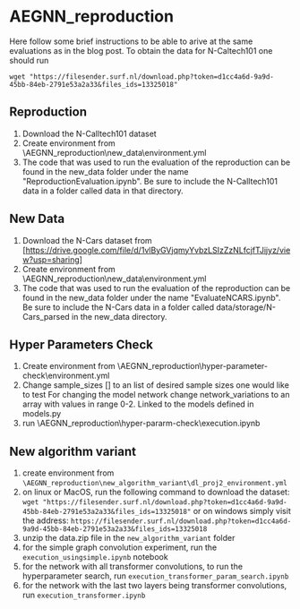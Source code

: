 
# AEGNN_reproduction
Here follow some brief instructions to be able to arive at the same evaluations as in the blog post.
To obtain the data for N-Caltech101 one should run
```
wget "https://filesender.surf.nl/download.php?token=d1cc4a6d-9a9d-45bb-84eb-2791e53a2a33&files_ids=13325018"
```

## Reproduction
1. Download the N-Calltech101 dataset
2. Create environment from \AEGNN_reproduction\new_data\environment.yml
3. The code that was used to run the evaluation of the reproduction can be found in the new_data folder under the name "ReproductionEvaluation.ipynb". Be sure to include the N-Calltech101 data in a folder called data in that directory.
## New Data
1. Download the N-Cars dataset from [https://drive.google.com/file/d/1vlByGVjqmyYvbzLSIzZzNLfcjfTJijyz/view?usp=sharing]
2. Create environment from \AEGNN_reproduction\new_data\environment.yml
3. The code that was used to run the evaluation of the reproduction can be found in the new_data folder under the name "EvaluateNCARS.ipynb". Be sure to include the N-Cars data in a folder called data/storage/N-Cars_parsed in the new_data directory.
## Hyper Parameters Check
1.	Create environment from \AEGNN_reproduction\hyper-parameter-check\environment.yml
2.	Change sample_sizes [] to an list of desired sample sizes one would like to test
For changing the model network change network_variations to an array with values in range 0-2. Linked to the models defined in models.py
3.	run \AEGNN_reproduction\hyper-pararm-check\execution.ipynb
## New algorithm variant
1. create environment from `\AEGNN_reproduction\new_algorithm_variant\dl_proj2_environment.yml`
2. on linux or MacOS, run the following command to download the dataset: `wget "https://filesender.surf.nl/download.php?token=d1cc4a6d-9a9d-45bb-84eb-2791e53a2a33&files_ids=13325018"` or on windows simply visit the address: `https://filesender.surf.nl/download.php?token=d1cc4a6d-9a9d-45bb-84eb-2791e53a2a33&files_ids=13325018`
3. unzip the data.zip file in the `new_algorithm_variant` folder
4. for the simple graph convolution experiment, run the `execution_usingsimple.ipynb` notebook
5. for the network with all transformer convolutions, to run the hyperparameter search, run `execution_transformer_param_search.ipynb`
6. for the network with the last two layers being transformer convolutions, run `execution_transformer.ipynb`
